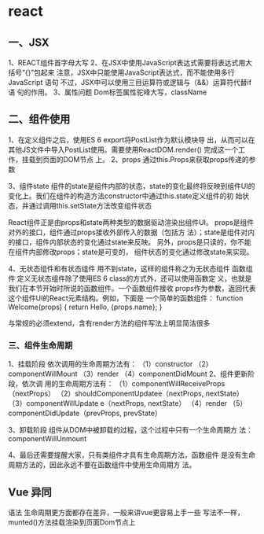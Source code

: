# react
## 一、JSX
1、REACT组件首字母大写
2、在JSX中使用JavaScript表达式需要将表达式用大括号“{}”包起来
注意，JSX中只能使用JavaScript表达式，而不能使用多行JavaScript 语句
不过，JSX中可以使用三目运算符或逻辑与（&&）运算符代替if语 句的作用。
3、属性问题
Dom标签属性驼峰大写，className

## 二、组件使用

1、在定义组件之后，使用ES 6 export将PostList作为默认模块导 出，从而可以在其他JS文件中导入PostList使用。需要使用ReactDOM.render() 完成这一个工作，挂载到页面的DOM节点 上。
2、props
通过this.Props来获取props传递的参数

3、组件state
组件的state是组件内部的状态，state的变化最终将反映到组件UI的 变化上。我们在组件的构造方法constructor中通过this.state定义组件的初 始状态，并通过调用this.setState方法改变组件状态

React组件正是由props和state两种类型的数据驱动渲染出组件UI。 props是组件对外的接口，组件通过props接收外部传入的数据（包括方 法）；state是组件对内的接口，组件内部状态的变化通过state来反映。 另外，props是只读的，你不能在组件内部修改props；state是可变的， 组件状态的变化通过修改state来实现。

4、无状态组件和有状态组件
用不到state，这样的组件称之为无状态组件
函数组件
定义无状态组件除了使用ES 6 class的方式外，还可以使用函数定 义，也就是我们在本节开始时所说的函数组件。一个函数组件接收 props作为参数，返回代表这个组件UI的React元素结构。例如，下面是 一个简单的函数组件：
 function Welcome(props) { return 
Hello, {props.name};
 }

与常规的必须extend，含有render方法的组件写法上明显简洁很多


### 三、组件生命周期
1、挂载阶段
依次调用的生命周期方法有： 
（1）constructor 
（2）componentWillMount
（3）render 
（4）componentDidMount
2、组件更新阶段，依次调 用的生命周期方法有：
（1）componentWillReceiveProps （nextProps）
（2）shouldComponentUpdatee（nextProps, nextState） 
（3）componentWillUpdate e（nextProps, nextState）
（4）render 
（5）componentDidUpdate（prevProps, prevState）

3、卸载阶段 组件从DOM中被卸载的过程，这个过程中只有一个生命周期方 法： componentWillUnmount

4、最后还需要提醒大家，只有类组件才具有生命周期方法，函数组件 是没有生命周期方法的，因此永远不要在函数组件中使用生命周期方 法。

## Vue  异同
语法 生命周期更方面都存在差异，一般来讲vue更容易上手一些
写法不一样，munted()方法挂载渲染到页面Dom节点上

 
